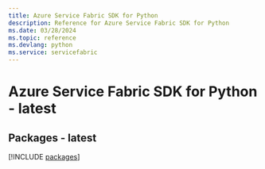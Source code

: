 ```yaml
---
title: Azure Service Fabric SDK for Python
description: Reference for Azure Service Fabric SDK for Python
ms.date: 03/28/2024
ms.topic: reference
ms.devlang: python
ms.service: servicefabric
---
```

# Azure Service Fabric SDK for Python - latest
## Packages - latest
[!INCLUDE [packages](service-fabric-index.md)]